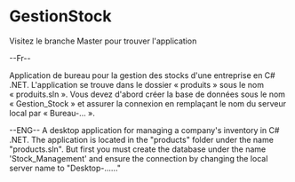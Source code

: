 # GestionStock
Visitez le branche Master pour trouver l'application

--Fr--

Application de bureau pour la gestion des stocks d'une entreprise en C# .NET. 
L'application se trouve dans le dossier « produits » sous le nom « produits.sln ». Vous devez d'abord créer la base de données sous le nom « Gestion_Stock » et assurer la connexion en remplaçant le nom du serveur local par « Bureau-… ».

--ENG--
A desktop application for managing a company's inventory in C# .NET.
The application is located in the "products" folder under the name "products.sln". But first you must create the database under the name 'Stock_Management' and ensure the connection by changing the local server name to "Desktop-......"
